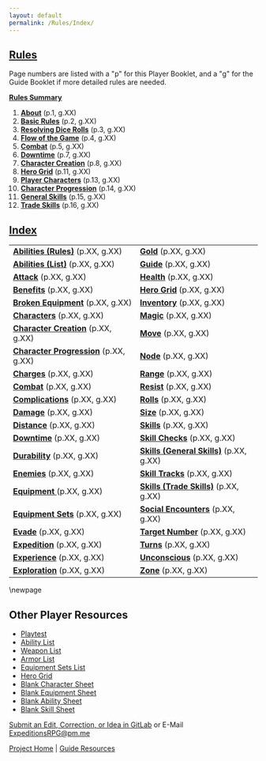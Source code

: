 ```yaml
---
layout: default
permalink: /Rules/Index/
---
```

## [Rules](#rules)
Page numbers are listed with a "p" for this Player Booklet, and a "g" for the Guide Booklet if more detailed rules are needed.

**[Rules Summary]({{site.baseurl}}/Rules/Summary/#summary)**

1. **[About]({{site.baseurl}}/Rules/1/#about-expeditions)** (p.1, g.XX)
2. **[Basic Rules]({{site.baseurl}}/Rules/2/#basic-rules)** (p.2, g.XX)
3. **[Resolving Dice Rolls]({{site.baseurl}}/Rules/3/#resolving-dice-rolls)** (p.3, g.XX)
4. **[Flow of the Game]({{site.baseurl}}/Rules/4/#flow-of-the-game)** (p.4, g.XX)
5. **[Combat]({{site.baseurl}}/Rules/5/#combat)** (p.5, g.XX)
6. **[Downtime]({{site.baseurl}}/Rules/6/#downtime)** (p.7, g.XX)
7. **[Character Creation]({{site.baseurl}}/Rules/7/#character-creation)** (p.8, g.XX)
8. **[Hero Grid]({{site.baseurl}}/Rules/8/#hero-grid)** (p.11, g.XX)
9. **[Player Characters]({{site.baseurl}}/Rules/9/#player-characters)** (p.13, g.XX)
10. **[Character Progression]({{site.baseurl}}/Rules/10/#character-progression)** (p.14, g.XX)
11. **[General Skills]({{site.baseurl}}/Rules/11/#general-skills)** (p.15, g.XX)
12. **[Trade Skills]({{site.baseurl}}/Rules/12/#tradeskills)** (p.16, g.XX)

## [Index](#index)

|                                                                                                           |                                                                                        |
| :-------------------------------------------------------------------------------------------------------- | :------------------------------------------------------------------------------------- |
| **[Abilities (Rules)]({{site.baseurl}}/Rules/9/#abilities)** (p.XX, g.XX)                                 | **[Gold]({{site.baseurl}}/Rules/10/#managing-equipment)** (p.XX, g.XX)                 |
| **[Abilities (List)]({{site.baseurl}}/PlayerResources/Abilities/AbilityList/#ability-list)** (p.XX, g.XX) | **[Guide]({{site.baseurl}}/Rules/2/)** (p.XX, g.XX)                                    |
| **[Attack]({{site.baseurl}}/Rules/5/#attacking)** (p.XX, g.XX)                                            | **[Health]({{site.baseurl}}/Rules/9/#player-characters)** (p.XX, g.XX)                 |
| **[Benefits]({{site.baseurl}}/Rules/0/#missing-rule)** (p.XX, g.XX)                                       | **[Hero Grid]({{site.baseurl}}/Rules/8/#hero-grid)** (p.XX, g.XX)                      |
| **[Broken Equipment]({{site.baseurl}}/Rules/0/#missing-rule)** (p.XX, g.XX)                               | **[Inventory]({{site.baseurl}}/Rules/10/#managing-equipment)** (p.XX, g.XX)            |
| **[Characters]({{site.baseurl}}/Rules/9/#player-characters)** (p.XX, g.XX)                                | **[Magic]({{site.baseurl}}/Rules/9/#player-characters)** (p.XX, g.XX)                  |
| **[Character Creation]({{site.baseurl}}/Rules/7/#character-creation)** (p.XX, g.XX)                       | **[Move]({{site.baseurl}}/Rules/5/#zoned-combat)** (p.XX, g.XX)                        |
| **[Character Progression]({{site.baseurl}}/Rules/10/#character-progression)** (p.XX, g.XX)                | **[Node]({{site.baseurl}}/Rules/8/#hero-grid)** (p.XX, g.XX)                           |
| **[Charges]({{site.baseurl}}/Rules/9/#abilities)** (p.XX, g.XX)                                           | **[Range]({{site.baseurl}}/Rules/5/#zoned-combat)** (p.XX, g.XX)                       |
| **[Combat]({{site.baseurl}}/Rules/5/#combat)** (p.XX, g.XX)                                               | **[Resist]({{site.baseurl}}/Rules/9/#skills)** (p.XX, g.XX)                            |
| **[Complications]({{site.baseurl}}/Rules/3/#resolving-dice-rolls)** (p.XX, g.XX)                          | **[Rolls]({{site.baseurl}}/Rules/3/#resolving-dice-rolls)** (p.XX, g.XX)               |
| **[Damage]({{site.baseurl}}/Rules/5/#taking-damage)** (p.XX, g.XX)                                        | **[Size]({{site.baseurl}}/Rules/7/#size)** (p.XX, g.XX)                                |
| **[Distance]({{site.baseurl}}/Rules/5/#zoned-combat)** (p.XX, g.XX)                                       | **[Skills]({{site.baseurl}}/Rules/9/#skills)** (p.XX, g.XX)                            |
| **[Downtime]({{site.baseurl}}/Rules/6/#downtime)** (p.XX, g.XX)                                           | **[Skill Checks]({{site.baseurl}}/Rules/3/#resolving-dice-rolls)** (p.XX, g.XX)        |
| **[Durability]({{site.baseurl}}/Rules/9/#equipment)** (p.XX, g.XX)                                        | **[Skills (General Skills)]({{site.baseurl}}/Rules/11/#general-skills)** (p.XX, g.XX)  |
| **[Enemies]({{site.baseurl}}/Rules/5/#enemy-turn)** (p.XX, g.XX)                                          | **[Skill Tracks]({{site.baseurl}}/Rules/9/#skills)** (p.XX, g.XX)                      |
| **[Equipment ]({{site.baseurl}}/Rules/9/#equipment)** (p.XX, g.XX)                                        | **[Skills (Trade Skills)]({{site.baseurl}}/Rules/12/#tradeskills)** (p.XX, g.XX)       |
| **[Equipment Sets]({{site.baseurl}}/Rules/7/#equipment-sets)** (p.XX, g.XX)                               | **[Social Encounters]({{site.baseurl}}/Rules/4/#social-and-exploration)** (p.XX, g.XX) |
| **[Evade]({{site.baseurl}}/Rules/9/#skills)** (p.XX, g.XX)                                                | **[Target Number]({{site.baseurl}}/Rules/3/#resolving-dice-rolls)** (p.XX, g.XX)       |
| **[Expedition]({{site.baseurl}}/Rules/4/#expedition)** (p.XX, g.XX)                                       | **[Turns]({{site.baseurl}}/Rules/5/#turn-order)** (p.XX, g.XX)                         |
| **[Experience]({{site.baseurl}}/Rules/10/#gaining-experience)** (p.XX, g.XX)                              | **[Unconscious]({{site.baseurl}}/Rules/0/#missing-rule)** (p.XX, g.XX)                 |
| **[Exploration]({{site.baseurl}}/Rules/4/#social-and-exploration)** (p.XX, g.XX)                          | **[Zone]({{site.baseurl}}/Rules/5/#zoned-combat)** (p.XX, g.XX)                        |

\newpage

## Other Player Resources
- [Playtest]({{site.baseurl}}/Playtest/Index/)
- [Ability List]({{site.baseurl}}/PlayerResources/Abilities/AbilityList/#ability-list)
- [Weapon List]({{site.baseurl}}/PlayerResources/Equipment/Weapons/List/)
- [Armor List]({{site.baseurl}}/PlayerResources/Equipment/Armor/List/)
- [Equipment Sets List]({{site.baseurl}}/PlayerResources/EquipmentSets/List/)
- [Hero Grid](https://raw.githubusercontent.com/SmashXanadu/Expeditions/refs/heads/main/images/HeroGridSheet.png)
- [Blank Character Sheet](https://raw.githubusercontent.com/SmashXanadu/Expeditions/refs/heads/main/images/CharacterSheet.png)
- [Blank Equipment Sheet](https://raw.githubusercontent.com/SmashXanadu/Expeditions/refs/heads/main/images/EquipmentSheet.png)
- [Blank Ability Sheet](https://raw.githubusercontent.com/SmashXanadu/Expeditions/refs/heads/main/images/AbilitySheet.png)
- [Blank Skill Sheet](https://raw.githubusercontent.com/SmashXanadu/Expeditions/refs/heads/main/images/SkillSheet.png)

[Submit an Edit, Correction, or Idea in GitLab](https://github.com/SmashXanadu/Expeditions/issues/new) or E-Mail ExpeditionsRPG@pm.me

[Project Home]({{site.baseurl}}) | [Guide Resources]({{site.baseurl}}/GuideResources/Index/)